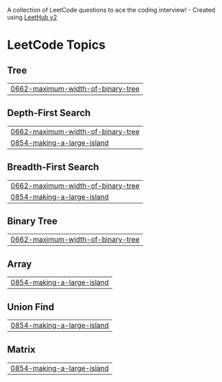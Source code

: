 A collection of LeetCode questions to ace the coding interview! - Created using [LeetHub v2](https://github.com/arunbhardwaj/LeetHub-2.0)
<!---LeetCode Topics Start-->
# LeetCode Topics
## Tree
|  |
| ------- |
| [0662-maximum-width-of-binary-tree](https://github.com/ayu-shiirathore/Daily_DSA_Questions/tree/master/0662-maximum-width-of-binary-tree) |
## Depth-First Search
|  |
| ------- |
| [0662-maximum-width-of-binary-tree](https://github.com/ayu-shiirathore/Daily_DSA_Questions/tree/master/0662-maximum-width-of-binary-tree) |
| [0854-making-a-large-island](https://github.com/ayu-shiirathore/Daily_DSA_Questions/tree/master/0854-making-a-large-island) |
## Breadth-First Search
|  |
| ------- |
| [0662-maximum-width-of-binary-tree](https://github.com/ayu-shiirathore/Daily_DSA_Questions/tree/master/0662-maximum-width-of-binary-tree) |
| [0854-making-a-large-island](https://github.com/ayu-shiirathore/Daily_DSA_Questions/tree/master/0854-making-a-large-island) |
## Binary Tree
|  |
| ------- |
| [0662-maximum-width-of-binary-tree](https://github.com/ayu-shiirathore/Daily_DSA_Questions/tree/master/0662-maximum-width-of-binary-tree) |
## Array
|  |
| ------- |
| [0854-making-a-large-island](https://github.com/ayu-shiirathore/Daily_DSA_Questions/tree/master/0854-making-a-large-island) |
## Union Find
|  |
| ------- |
| [0854-making-a-large-island](https://github.com/ayu-shiirathore/Daily_DSA_Questions/tree/master/0854-making-a-large-island) |
## Matrix
|  |
| ------- |
| [0854-making-a-large-island](https://github.com/ayu-shiirathore/Daily_DSA_Questions/tree/master/0854-making-a-large-island) |
<!---LeetCode Topics End-->